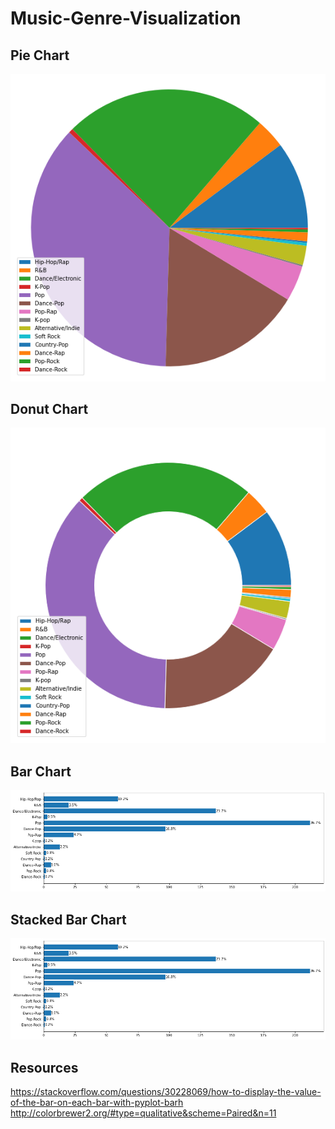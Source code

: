 # Music-Genre-Visualization

## Pie Chart
![](pictures/pie.png)

## Donut Chart
![](pictures/donut.png)

## Bar Chart
![](pictures/bar.png)

## Stacked Bar Chart
![](pictures/stacked_bar.png)

## Resources
https://stackoverflow.com/questions/30228069/how-to-display-the-value-of-the-bar-on-each-bar-with-pyplot-barh  
http://colorbrewer2.org/#type=qualitative&scheme=Paired&n=11

